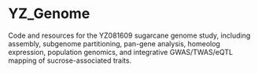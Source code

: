 # YZ_Genome
Code and resources for the YZ081609 sugarcane genome study, including assembly, subgenome partitioning, pan-gene analysis, homeolog expression, population genomics, and integrative GWAS/TWAS/eQTL mapping of sucrose-associated traits.
